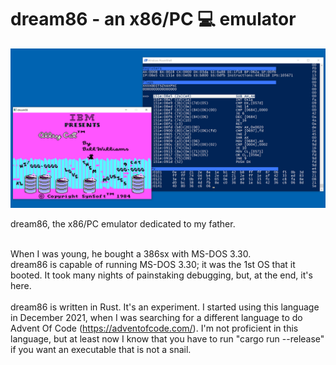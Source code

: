 # dream86 - an x86/PC :computer: emulator

![alley cat screenshot](https://github.com/friol/dream86/raw/master/alleycat.png)

dream86, the x86/PC emulator dedicated to my father.<br/><br/>

When I was young, he bought a 386sx with MS-DOS 3.30.<br/>
dream86 is capable of running MS-DOS 3.30; it was the 1st OS that it booted. It took many nights of painstaking debugging, but, at the end, it's here.<br/>
<br/>
dream86 is written in Rust. It's an experiment. I started using this language in December 2021, when I was searching for a different language to do Advent Of Code (https://adventofcode.com/). I'm not proficient in this language, but at least now I know that you have to run "cargo run --release" if you want an executable that is not a snail.


